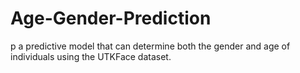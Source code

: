 # Age-Gender-Prediction
p a predictive model that can determine both  the gender and age of individuals using the UTKFace dataset.
